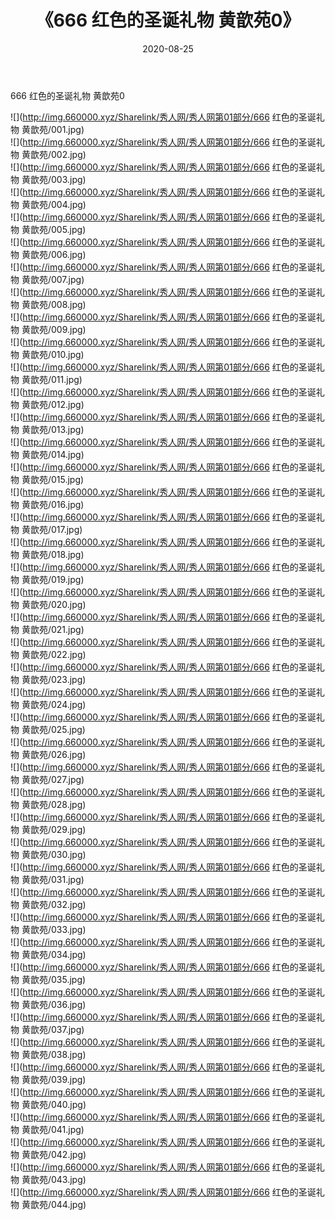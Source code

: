 ﻿---
layout: post
title:  《666 红色的圣诞礼物 黄歆苑0》
date:   2020-08-25
img: http://img.660000.xyz/Sharelink/秀人网/秀人网第01部分/666 红色的圣诞礼物 黄歆苑0/000.jpg
categories: [美女, 清纯, 唯美]
---

666 红色的圣诞礼物 黄歆苑0

  ![](http://img.660000.xyz/Sharelink/秀人网/秀人网第01部分/666 红色的圣诞礼物 黄歆苑/001.jpg) <br> ![](http://img.660000.xyz/Sharelink/秀人网/秀人网第01部分/666 红色的圣诞礼物 黄歆苑/002.jpg) <br> ![](http://img.660000.xyz/Sharelink/秀人网/秀人网第01部分/666 红色的圣诞礼物 黄歆苑/003.jpg) <br> ![](http://img.660000.xyz/Sharelink/秀人网/秀人网第01部分/666 红色的圣诞礼物 黄歆苑/004.jpg) <br> ![](http://img.660000.xyz/Sharelink/秀人网/秀人网第01部分/666 红色的圣诞礼物 黄歆苑/005.jpg) <br> ![](http://img.660000.xyz/Sharelink/秀人网/秀人网第01部分/666 红色的圣诞礼物 黄歆苑/006.jpg) <br> ![](http://img.660000.xyz/Sharelink/秀人网/秀人网第01部分/666 红色的圣诞礼物 黄歆苑/007.jpg) <br> ![](http://img.660000.xyz/Sharelink/秀人网/秀人网第01部分/666 红色的圣诞礼物 黄歆苑/008.jpg) <br> ![](http://img.660000.xyz/Sharelink/秀人网/秀人网第01部分/666 红色的圣诞礼物 黄歆苑/009.jpg) <br> ![](http://img.660000.xyz/Sharelink/秀人网/秀人网第01部分/666 红色的圣诞礼物 黄歆苑/010.jpg) <br> ![](http://img.660000.xyz/Sharelink/秀人网/秀人网第01部分/666 红色的圣诞礼物 黄歆苑/011.jpg) <br> ![](http://img.660000.xyz/Sharelink/秀人网/秀人网第01部分/666 红色的圣诞礼物 黄歆苑/012.jpg) <br> ![](http://img.660000.xyz/Sharelink/秀人网/秀人网第01部分/666 红色的圣诞礼物 黄歆苑/013.jpg) <br> ![](http://img.660000.xyz/Sharelink/秀人网/秀人网第01部分/666 红色的圣诞礼物 黄歆苑/014.jpg) <br> ![](http://img.660000.xyz/Sharelink/秀人网/秀人网第01部分/666 红色的圣诞礼物 黄歆苑/015.jpg) <br> ![](http://img.660000.xyz/Sharelink/秀人网/秀人网第01部分/666 红色的圣诞礼物 黄歆苑/016.jpg) <br> ![](http://img.660000.xyz/Sharelink/秀人网/秀人网第01部分/666 红色的圣诞礼物 黄歆苑/017.jpg) <br> ![](http://img.660000.xyz/Sharelink/秀人网/秀人网第01部分/666 红色的圣诞礼物 黄歆苑/018.jpg) <br> ![](http://img.660000.xyz/Sharelink/秀人网/秀人网第01部分/666 红色的圣诞礼物 黄歆苑/019.jpg) <br> ![](http://img.660000.xyz/Sharelink/秀人网/秀人网第01部分/666 红色的圣诞礼物 黄歆苑/020.jpg) <br> ![](http://img.660000.xyz/Sharelink/秀人网/秀人网第01部分/666 红色的圣诞礼物 黄歆苑/021.jpg) <br> ![](http://img.660000.xyz/Sharelink/秀人网/秀人网第01部分/666 红色的圣诞礼物 黄歆苑/022.jpg) <br> ![](http://img.660000.xyz/Sharelink/秀人网/秀人网第01部分/666 红色的圣诞礼物 黄歆苑/023.jpg) <br> ![](http://img.660000.xyz/Sharelink/秀人网/秀人网第01部分/666 红色的圣诞礼物 黄歆苑/024.jpg) <br> ![](http://img.660000.xyz/Sharelink/秀人网/秀人网第01部分/666 红色的圣诞礼物 黄歆苑/025.jpg) <br> ![](http://img.660000.xyz/Sharelink/秀人网/秀人网第01部分/666 红色的圣诞礼物 黄歆苑/026.jpg) <br> ![](http://img.660000.xyz/Sharelink/秀人网/秀人网第01部分/666 红色的圣诞礼物 黄歆苑/027.jpg) <br> ![](http://img.660000.xyz/Sharelink/秀人网/秀人网第01部分/666 红色的圣诞礼物 黄歆苑/028.jpg) <br> ![](http://img.660000.xyz/Sharelink/秀人网/秀人网第01部分/666 红色的圣诞礼物 黄歆苑/029.jpg) <br> ![](http://img.660000.xyz/Sharelink/秀人网/秀人网第01部分/666 红色的圣诞礼物 黄歆苑/030.jpg) <br> ![](http://img.660000.xyz/Sharelink/秀人网/秀人网第01部分/666 红色的圣诞礼物 黄歆苑/031.jpg) <br> ![](http://img.660000.xyz/Sharelink/秀人网/秀人网第01部分/666 红色的圣诞礼物 黄歆苑/032.jpg) <br> ![](http://img.660000.xyz/Sharelink/秀人网/秀人网第01部分/666 红色的圣诞礼物 黄歆苑/033.jpg) <br> ![](http://img.660000.xyz/Sharelink/秀人网/秀人网第01部分/666 红色的圣诞礼物 黄歆苑/034.jpg) <br> ![](http://img.660000.xyz/Sharelink/秀人网/秀人网第01部分/666 红色的圣诞礼物 黄歆苑/035.jpg) <br> ![](http://img.660000.xyz/Sharelink/秀人网/秀人网第01部分/666 红色的圣诞礼物 黄歆苑/036.jpg) <br> ![](http://img.660000.xyz/Sharelink/秀人网/秀人网第01部分/666 红色的圣诞礼物 黄歆苑/037.jpg) <br> ![](http://img.660000.xyz/Sharelink/秀人网/秀人网第01部分/666 红色的圣诞礼物 黄歆苑/038.jpg) <br> ![](http://img.660000.xyz/Sharelink/秀人网/秀人网第01部分/666 红色的圣诞礼物 黄歆苑/039.jpg) <br> ![](http://img.660000.xyz/Sharelink/秀人网/秀人网第01部分/666 红色的圣诞礼物 黄歆苑/040.jpg) <br> ![](http://img.660000.xyz/Sharelink/秀人网/秀人网第01部分/666 红色的圣诞礼物 黄歆苑/041.jpg) <br> ![](http://img.660000.xyz/Sharelink/秀人网/秀人网第01部分/666 红色的圣诞礼物 黄歆苑/042.jpg) <br> ![](http://img.660000.xyz/Sharelink/秀人网/秀人网第01部分/666 红色的圣诞礼物 黄歆苑/043.jpg) <br> ![](http://img.660000.xyz/Sharelink/秀人网/秀人网第01部分/666 红色的圣诞礼物 黄歆苑/044.jpg) <br>